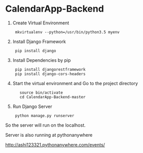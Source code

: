 # CalendarApp-Backend

1. Create Virtual Environment
    
        mkvirtualenv --python=/usr/bin/python3.5 myenv

2. Install Django Framework
      
        pip install django

3. Install Dependencies by pip

        pip install djangorestframework
        pip install django-cors-headers
        
4. Start the virtual environment and Go to the project directory
          
          source bin/activate
          cd CalendarApp-Backend-master
          
          
5. Run Django Server

        python manage.py runserver


So the server will run on the localhost.




Server is also running at pythonanywhere

http://ashi123321.pythonanywhere.com/events/
